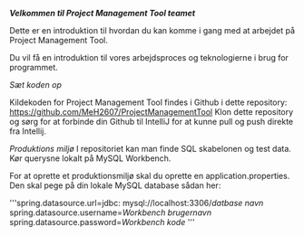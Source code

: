 ***Velkommen til Project Management Tool teamet***

Dette er en introduktion til hvordan du kan komme i gang med at arbejdet på Project Management Tool.

Du vil få en introduktion til vores arbejdsproces og teknologierne i brug for programmet.

*Sæt koden op*

Kildekoden for Project Management Tool findes i Github i dette repository: https://github.com/MeH2607/ProjectManagementTool
Klon dette repository og sørg for at forbinde din Github til IntelliJ for at kunne pull og push direkte fra Intellij.

*Produktions miljø*
I repositoriet kan man finde SQL skabelonen og test data. Kør querysne lokalt på MySQL Workbench.

For at oprette et produktionsmiljø skal du oprette en application.properties. Den skal pege på din lokale MySQL database sådan her:

'''spring.datasource.url=jdbc: mysql://localhost:3306/*datbase navn*
spring.datasource.username=*Workbench brugernavn*
spring.datasource.password=*Workbench kode*
'''
